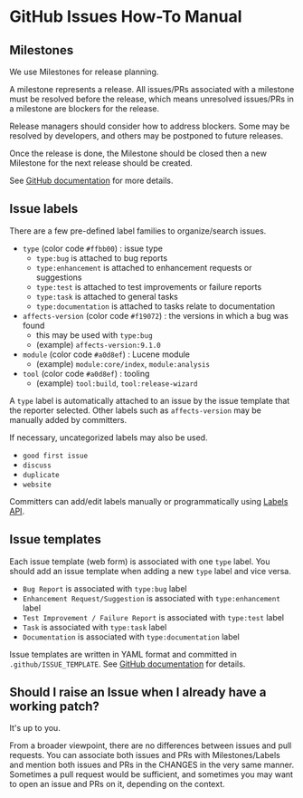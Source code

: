 <!--
Licensed to the Apache Software Foundation (ASF) under one
or more contributor license agreements.  See the NOTICE file
distributed with this work for additional information
regarding copyright ownership.  The ASF licenses this file
to you under the Apache License, Version 2.0 (the
"License"); you may not use this file except in compliance
with the License.  You may obtain a copy of the License at

  http://www.apache.org/licenses/LICENSE-2.0

Unless required by applicable law or agreed to in writing,
software distributed under the License is distributed on an
"AS IS" BASIS, WITHOUT WARRANTIES OR CONDITIONS OF ANY
KIND, either express or implied.  See the License for the
specific language governing permissions and limitations
under the License.
-->

# GitHub Issues How-To Manual

## Milestones

We use Milestones for release planning.

A milestone represents a release. All issues/PRs associated with a milestone must be resolved before the release, which means unresolved issues/PRs in a milestone are blockers for the release.

Release managers should consider how to address blockers. Some may be resolved by developers, and others may be postponed to future releases.

Once the release is done, the Milestone should be closed then a new Milestone for the next release should be created.

See [GitHub documentation](https://docs.github.com/en/issues/using-labels-and-milestones-to-track-work/about-milestones) for more details.

## Issue labels

There are a few pre-defined label families to organize/search issues.

- `type` (color code `#ffbb00`) : issue type
  - `type:bug` is attached to bug reports
  - `type:enhancement` is attached to enhancement requests or suggestions
  - `type:test` is attached to test improvements or failure reports
  - `type:task` is attached to general tasks
  - `type:documentation` is attached to tasks relate to documentation
- `affects-version` (color code `#f19072`) : the versions in which a bug was found 
  - this may be used with `type:bug` 
  - (example) `affects-version:9.1.0`
- `module` (color code `#a0d8ef`) : Lucene module
  - (example) `module:core/index`, `module:analysis`
- `tool` (color code `#a0d8ef`) : tooling
  - (example) `tool:build`, `tool:release-wizard`

A `type` label is automatically attached to an issue by the issue template that the reporter selected. Other labels such as `affects-version` may be manually added by committers.

If necessary, uncategorized labels may also be used.

- `good first issue`
- `discuss`
- `duplicate`
- `website`

Committers can add/edit labels manually or programmatically using [Labels API](https://docs.github.com/en/rest/issues/labels).

## Issue templates

Each issue template (web form) is associated with one `type` label. You should add an issue template when adding a new `type` label and vice versa.

- `Bug Report` is associated with `type:bug` label
- `Enhancement Request/Suggestion` is associated with `type:enhancement` label
- `Test Improvement / Failure Report` is associated with `type:test` label
- `Task` is associated with `type:task` label
- `Documentation` is associated with `type:documentation` label

Issue templates are written in YAML format and committed in `.github/ISSUE_TEMPLATE`. See [GitHub documentation](https://docs.github.com/en/communities/using-templates-to-encourage-useful-issues-and-pull-requests/syntax-for-issue-forms) for details.

## Should I raise an Issue when I already have a working patch?

It's up to you.

From a broader viewpoint, there are no differences between issues and pull requests. You can associate both issues and PRs with Milestones/Labels and mention both issues and PRs in the CHANGES in the very same manner. Sometimes a pull request would be sufficient, and sometimes you may want to open an issue and PRs on it, depending on the context.
